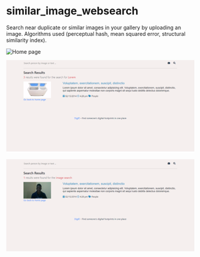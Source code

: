 # similar_image_websearch
Search near duplicate or similar images in your gallery by uploading an image. Algorithms used (perceptual hash, mean squared error, structural similarity index).

![Home page](https://github.com/olubiyiontheweb/similar_image_websearch/blob/master/digid.png)

![Search result 1](https://github.com/olubiyiontheweb/similar_image_websearch/blob/master/search_result.png)

![Search result 2](https://github.com/olubiyiontheweb/similar_image_websearch/blob/master/search_result2.png)
